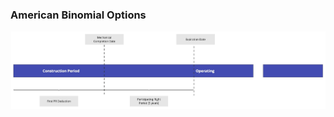 ### American Binomial Options

<div align="center">
  <a href="https://github.com/pycodesid/business-and-finances/american-binomial-options">
    <img src="images/picture1.jpg" alt="Logo">
  </a>
